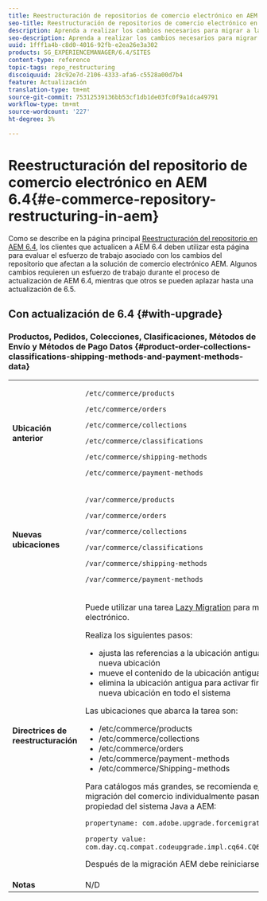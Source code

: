 ```yaml
---
title: Reestructuración de repositorios de comercio electrónico en AEM 6.4
seo-title: Reestructuración de repositorios de comercio electrónico en AEM 6.4
description: Aprenda a realizar los cambios necesarios para migrar a la nueva estructura de repositorios en AEM 6.4 para comercio electrónico.
seo-description: Aprenda a realizar los cambios necesarios para migrar a la nueva estructura de repositorios en AEM 6.4 para comercio electrónico.
uuid: 1fff1a4b-c8d0-4016-92fb-e2ea26e3a302
products: SG_EXPERIENCEMANAGER/6.4/SITES
content-type: reference
topic-tags: repo_restructuring
discoiquuid: 28c92e7d-2106-4333-afa6-c5528a00d7b4
feature: Actualización
translation-type: tm+mt
source-git-commit: 75312539136bb53cf1db1de03fc0f9a1dca49791
workflow-type: tm+mt
source-wordcount: '227'
ht-degree: 3%

---
```



# Reestructuración del repositorio de comercio electrónico en AEM 6.4{#e-commerce-repository-restructuring-in-aem}

Como se describe en la página principal [Reestructuración del repositorio en AEM 6.4](/help/sites-deploying/repository-restructuring.md), los clientes que actualicen a AEM 6.4 deben utilizar esta página para evaluar el esfuerzo de trabajo asociado con los cambios del repositorio que afectan a la solución de comercio electrónico AEM. Algunos cambios requieren un esfuerzo de trabajo durante el proceso de actualización de AEM 6.4, mientras que otros se pueden aplazar hasta una actualización de 6.5.

## Con actualización de 6.4 {#with-upgrade}

### Productos, Pedidos, Colecciones, Clasificaciones, Métodos de Envío y Métodos de Pago Datos {#product-order-collections-classifications-shipping-methods-and-payment-methods-data}

<table> 
 <tbody>
  <tr>
   <td><strong>Ubicación anterior</strong></td> 
   <td><p><code>/etc/commerce/products</code></p> <p><code>/etc/commerce/orders</code></p> <p><code>/etc/commerce/collections</code></p> <p><code>/etc/commerce/classifications</code></p> <p><code>/etc/commerce/shipping-methods</code></p> <p><code>/etc/commerce/payment-methods</code></p> </td> 
  </tr>
  <tr>
   <td><strong>Nuevas ubicaciones</strong></td> 
   <td><p><code>/var/commerce/products</code></p> <p><code>/var/commerce/orders</code></p> <p><code>/var/commerce/collections</code></p> <p><code>/var/commerce/classifications</code></p> <p><code>/var/commerce/shipping-methods</code></p> <p><code>/var/commerce/payment-methods</code></p> </td> 
  </tr>
  <tr>
   <td><strong>Directrices de reestructuración</strong></td> 
   <td><p>Puede utilizar una tarea <a href="/help/sites-deploying/lazy-content-migration.md" target="_blank">Lazy Migration</a> para migrar datos de comercio electrónico.</p> <p>Realiza los siguientes pasos:</p> 
    <ul> 
     <li>ajusta las referencias a la ubicación antigua para que apunten a la nueva ubicación</li> 
     <li>mueve el contenido de la ubicación antigua a la nueva ubicación</li> 
     <li>elimina la ubicación antigua para activar finalmente el uso de la nueva ubicación en todo el sistema</li> 
    </ul> <p>Las ubicaciones que abarca la tarea son:</p> 
    <ul> 
     <li>/etc/commerce/products</li> 
     <li>/etc/commerce/collections<br /> </li> 
     <li>/etc/commerce/orders<br /> </li> 
     <li>/etc/commerce/payment-methods<br /> </li> 
     <li>/etc/commerce/Shipping-methods<br /> </li> 
    </ul> <p>Para catálogos más grandes, se recomienda ejecutar la tarea de migración del comercio individualmente pasando la siguiente propiedad del sistema Java a AEM:</p> <p><code>propertyname: com.adobe.upgrade.forcemigration</code></p> <p><code>property value: com.day.cq.compat.codeupgrade.impl.cq64.CQ64CommerceMigrationTask</code></p> <p>Después de la migración AEM debe reiniciarse.</p> </td> 
  </tr>
  <tr>
   <td><strong>Notas</strong></td> 
   <td>N/D<br /> </td> 
  </tr>
 </tbody>
</table>

